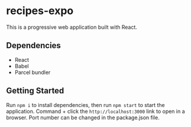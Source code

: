 # recipes-expo
This is a progressive web application built with React.

## Dependencies
* React
* Babel
* Parcel bundler

## Getting Started
Run `npm i` to install dependencies, then run `npm start` to start the application. Command + click the `http://localhost:3000` link to open in a browser. Port number can be changed in the package.json file.